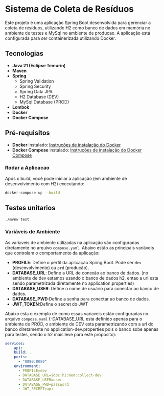 # Sistema de Coleta de Resíduos

Este projeto é uma aplicação Spring Boot desenvolvida para gerenciar a coleta de resíduos, utilizando H2 como banco de dados em memória no ambiente de testes e MySql no ambiente de producao. A aplicação está configurada para ser containerizada utilizando Docker.

## Tecnologias

- **Java 21 (Eclipse Temurin)**
- **Maven**
- **Spring**
    - Spring Validation
    - Spring Security
    - Spring Data JPA
    - H2 Database (DEV)
    - MySql Database (PROD)
- **Lombok**
- **Docker**
- **Docker Compose**

## Pré-requisitos

- **Docker** instalado: [Instruções de instalação do Docker](https://docs.docker.com/get-docker/)
- **Docker Compose** instalado: [Instruções de instalação do Docker Compose](https://docs.docker.com/compose/install/)

### Rodar a Aplicacao

Após o build, você pode iniciar a aplicação (em ambiente de desenvolvimento com H2) executando:

```bash
docker-compose up --build
```
## Testes unitarios

```bash
./mvnw test
```

### Variáveis de Ambiente

As variaveis de ambiente utilizadas na aplicação são configuradas diretamente no arquivo `compose.yaml`. Abaixo estão as principais variáveis que controlam o comportamento da aplicação:

- **PROFILE**: Define o perfil da aplicação Spring Boot. Pode ser `dev` (desenvolvimento) ou `prd` (produção).
- **DATABASE_URL**: Define a URL de conexão ao banco de dados. (no ambiente de dev estamos usando o banco de dados h2, entao a url esta sendo parametrizada diretamente no application.properties)
- **DATABASE_USER**: Define o nome de usuário para conectar ao banco de dados.
- **DATABASE_PWD**:Define a senha para conectar ao banco de dados.
- **JWT_TOKEN**:Define o secret do JWT

Abaixo esta o exemplo de como essas variaveis estão configuradas no arquivo `compose.yaml` (-DATABASE_URL esta definido apenas para o ambiente de PROD, o ambiente de DEV esta parametrizando com a url do banco diretamente no application-dev.properties pois o banco sobe apenas para testes, sendo o h2 mais leve para este proposito):

```yaml
services:
    api:
    build: .
    ports:
      - "8080:8080"
    environment:
      - PROFILE=dev
      - DATABASE_URL=jdbc:h2:mem:collect-dev
      - DATABASE_USER=user
      - DATABASE_PWD=password
      - JWT_SECRET=api



